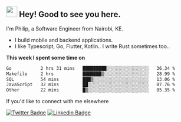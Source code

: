 <h2><img src="https://slackmojis.com/emojis/3643-cool-doge/download" width="30"/> Hey! Good to see you here.</h2>

<p>I'm Philip, a Software Engineer from Nairobi, KE. 

- I build mobile and backend applications.
- I like Typescript, Go, Flutter, Kotlin.. I write Rust sometimes too..</p>

**This week I spent some time on**
<!--START_SECTION:waka-->

```txt
Go           2 hrs 31 mins   █████████░░░░░░░░░░░░░░░░   36.34 %
Makefile     2 hrs           ███████▒░░░░░░░░░░░░░░░░░   28.99 %
SQL          54 mins         ███▒░░░░░░░░░░░░░░░░░░░░░   13.06 %
JavaScript   32 mins         ██░░░░░░░░░░░░░░░░░░░░░░░   07.76 %
Other        22 mins         █▒░░░░░░░░░░░░░░░░░░░░░░░   05.35 %
```

<!--END_SECTION:waka-->

If you'd like to connect with me elsewhere

[![Twitter Badge](https://img.shields.io/badge/-Twitter-1ca0f1?style=flat-square&labelColor=1ca0f1&logo=twitter&logoColor=white&link=https://twitter.com/_diogorodrigues)](https://twitter.com/kimathiphil)  [![Linkedin Badge](https://img.shields.io/badge/-LinkedIn-blue?style=flat-square&logo=Linkedin&logoColor=white&link=https://www.linkedin.com/in/philip-kimathi-2604a9114/)](https://www.linkedin.com/in/philip-kimathi-2604a9114/)
